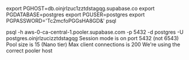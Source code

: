export PGHOST=db.oinjrlzuc1zztdstagqg.supabase.co
export PGDATABASE=postgres
export PGUSER=postgres
export PGPASSWORD='Tc2mcfoPGGsHA8GD&'
psql


psql -h aws-0-ca-central-1.pooler.supabase.com -p 5432 -d postgres -U postgres.oinjrlzucizztdstagqg
Session mode is on port 5432 (not 6543)
Pool size is 15 (Nano tier)
Max client connections is 200
We're using the correct pooler host

